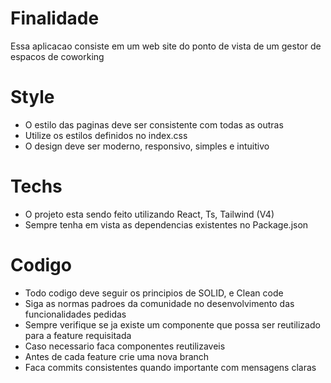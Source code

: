 # Finalidade
Essa aplicacao consiste em um web site do ponto de vista de um gestor
de espacos de coworking

# Style
 - O estilo das paginas deve ser consistente com todas as outras
 - Utilize os estilos definidos no index.css
 - O design deve ser moderno, responsivo, simples e intuitivo

# Techs
 - O projeto esta sendo feito utilizando React, Ts, Tailwind (V4)
 - Sempre tenha em vista as dependencias existentes no Package.json

# Codigo
  - Todo codigo deve seguir os principios de SOLID, e Clean code
  - Siga as normas padroes da comunidade no desenvolvimento das funcionalidades pedidas
  - Sempre verifique se ja existe um componente que possa ser reutilizado para a feature requisitada
  - Caso necessario faca componentes reutilizaveis
  - Antes de cada feature crie uma nova branch
  - Faca commits consistentes quando importante com mensagens claras

